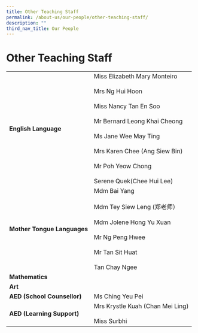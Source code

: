 ```yaml
---
title: Other Teaching Staff
permalink: /about-us/our-people/other-teaching-staff/
description: ""
third_nav_title: Our People
---
```

# **Other Teaching Staff**

|  	|  	|
|---	|---	|
| **English   Language** 	| Miss Elizabeth Mary Monteiro<br>     <br>Mrs Ng Hui Hoon<br>      <br>Miss Nancy Tan En Soo<br>     <br>Mr Bernard Leong Khai Cheong<br> <br>Ms Jane Wee May Ting<br> <br>Mrs Karen Chee (Ang Siew Bin)<br> <br>Mr Poh Yeow Chong <br> <br>Serene Quek(Chee Hui Lee)  	|
| **Mother   Tongue Languages** 	| Mdm Bai Yang<br>     <br>Mdm Tey Siew Leng (郑老师）<br>      <br>Mdm Jolene Hong Yu Xuan<br>      <br>Mr Ng Peng Hwee<br>      <br>Mr Tan Sit Huat<br>      <br>Tan Chay Ngee 	|
| **Mathematics** 	|  	|
| **Art** 	|  	|
| **AED (School Counsellor)** 	| Ms Ching Yeu Pei 	|
| **AED (Learning Support)** 	| Mrs Krystle   Kuah (Chan Mei Ling) <br> <br> Miss Surbhi 	|